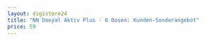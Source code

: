 ```yaml
---
layout: digistore24
title: "NN Dooyal Aktiv Plus - 6 Dosen: Kunden-Sonderangebot"
price: 59
---
```

